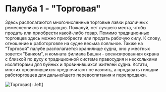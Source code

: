 # Палуба 1 - "Торговая"

Здесь располагаются многочисленные торговые лавки различных ремесленников и продавцов. Пожалуй, нет лучшего места, чтобы продать или приобрести какой-либо товар. Помимо традиционных торговцев здесь можно приобрести или продать рабочую силу. К слову, отношение к работорговле на судне весьма лояльное. Также на "Торговой" палубе располагается хранилище судна, оно у местных зовется "Банком", и комната 
филиала Башни - военизированная охрана с близкой по духу к традиционной системе правосудия и несколькими изоляторами для буйных и провинившихся жителей судна. Кстати, многих провинившихся предпочитают не казнить, а продавать гильдии работорговцев для дальнейшего 
перевоспитания и перепродажи.

![Торговая](https://snag.gy/sSeRKF.jpg){: .left}
